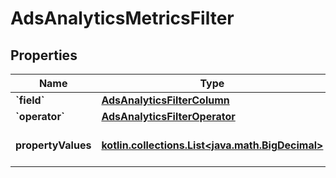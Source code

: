
# AdsAnalyticsMetricsFilter

## Properties
Name | Type | Description | Notes
------------ | ------------- | ------------- | -------------
**&#x60;field&#x60;** | [**AdsAnalyticsFilterColumn**](AdsAnalyticsFilterColumn.md) |  | 
**&#x60;operator&#x60;** | [**AdsAnalyticsFilterOperator**](AdsAnalyticsFilterOperator.md) |  | 
**propertyValues** | [**kotlin.collections.List&lt;java.math.BigDecimal&gt;**](java.math.BigDecimal.md) | List of values for filtering | 




